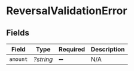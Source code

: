 # ReversalValidationError


## Fields

| Field              | Type               | Required           | Description        |
| ------------------ | ------------------ | ------------------ | ------------------ |
| `amount`           | *?string*          | :heavy_minus_sign: | N/A                |